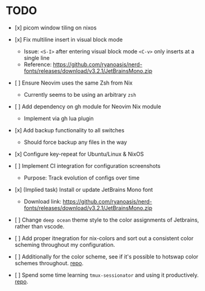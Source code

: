 # TODO

- \[x\] picom window tiling on nixos

- \[x\] Fix multiline insert in visual block mode

  - Issue: `<S-I>` after entering visual block mode `<C-v>` only inserts at a
    single line
  - Reference:
    https://github.com/ryanoasis/nerd-fonts/releases/download/v3.2.1/JetBrainsMono.zip

- \[ \] Ensure Neovim uses the same Zsh from Nix

  - Currently seems to be using an arbitrary `zsh`

- \[ \] Add dependency on gh module for Neovim Nix module

  - Implement via gh lua plugin

- \[x\] Add backup functionality to all switches

  - Should force backup any files in the way

- \[x\] Configure key-repeat for Ubuntu/Linux & NixOS

- \[ \] Implement CI integration for configuration screenshots

  - Purpose: Track evolution of configs over time

- \[x\] (Implied task) Install or update JetBrains Mono font

  - Download link:
    https://github.com/ryanoasis/nerd-fonts/releases/download/v3.2.1/JetBrainsMono.zip

- \[ \] Change `deep ocean` theme style to the color assignments of Jetbrains,
  rather than vscode.

- \[ \] Add proper itnegration for nix-colors and sort out a consistent color
  scheming throughout my configuration.

- \[ \] Additionally for the color scheme, see if it's possible to hotswap color
  schemes throughout. [repo](https://github.com/Misterio77/nix-colors).

- \[ \] Spend some time learning `tmux-sessionator` and using it productively.
  [repo](https://github.com/jrmoulton/tmux-sessionizer).

